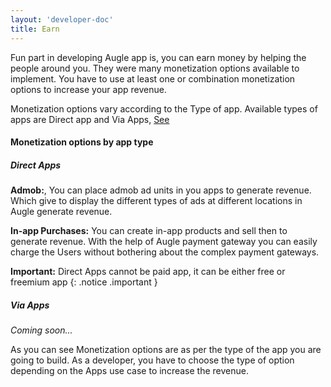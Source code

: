 ```yaml
---
layout: 'developer-doc'
title: Earn
---
```


Fun part in developing Augle app is, you can earn money by helping the people around you. They were many monetization options
available to implement. You have to use at least one or combination monetization options to increase your
app revenue.

Monetization options vary according to the Type of app. Available types of apps are Direct app and Via Apps,
[See](/developer/apps/design/type-of-apps.html)


#### Monetization options by app type

##### Direct Apps

**Admob:**, You can place admob ad units in you apps to generate revenue. Which give to display the different types of
ads at different locations in Augle generate revenue.

**In-app Purchases:** You can create in-app products and sell then to generate revenue. With the help of Augle payment
gateway you can easily charge the Users without bothering about the complex payment gateways.

**Important:** Direct Apps cannot be paid app, it can be either free or freemium app
{: .notice .important }

##### Via Apps

*Coming soon...*


As you can see Monetization options are as per the type of the app you are going to build. As a developer, you have to
choose the type of option depending on the Apps use case to increase the revenue.